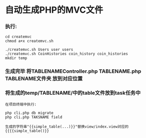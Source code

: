 # 自动生成PHP的MVC文件

### 执行:
    cd createmvc
    chmod a+x createmvc.sh
     
    ./createmvc.sh Users user users
    ./createmvc.sh CoinHistories coin_history coin_histories
    mkdir temp
    
### 生成完毕 将TABLENAMEController.php TABLENAME.php TABLENAME文件夹 放到对应位置

### 将生成的temp/TABLENAME/中的table文件放到task任务中

    在项目终端中执行:
    
    php cli.php db migrate
    php cli.php TAKSNAME field
     
    生成的字符串"{{simple_table(...)}}"替换view/index.view对应的{{{{simple_table()}}
    